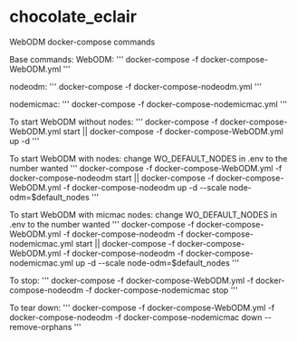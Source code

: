 # chocolate_eclair

WebODM docker-compose commands

Base commands:
WebODM:
'''
docker-compose -f docker-compose-WebODM.yml
'''

nodeodm:
'''
docker-compose -f docker-compose-nodeodm.yml
'''

nodemicmac:
'''
docker-compose -f docker-compose-nodemicmac.yml
'''

To start WebODM without nodes:
'''
docker-compose -f docker-compose-WebODM.yml start || docker-compose -f docker-compose-WebODM.yml up -d
'''


To start WebODM with nodes:
change WO_DEFAULT_NODES in .env to the number wanted
'''
docker-compose -f docker-compose-WebODM.yml -f docker-compose-nodeodm start || docker-compose -f docker-compose-WebODM.yml -f docker-compose-nodeodm up -d --scale node-odm=$default_nodes
'''

To start WebODM with micmac nodes:
change WO_DEFAULT_NODES in .env to the number wanted
'''
docker-compose -f docker-compose-WebODM.yml -f docker-compose-nodeodm -f docker-compose-nodemicmac.yml start || docker-compose -f docker-compose-WebODM.yml -f docker-compose-nodeodm -f docker-compose-nodemicmac.yml up -d --scale node-odm=$default_nodes
'''


To stop:
'''
docker-compose -f docker-compose-WebODM.yml -f docker-compose-nodeodm -f docker-compose-nodemicmac stop
'''

To tear down:
'''
docker-compose -f docker-compose-WebODM.yml -f docker-compose-nodeodm -f docker-compose-nodemicmac down --remove-orphans
'''
